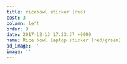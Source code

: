 ```yaml
---
title: ricebowl sticker (red)
cost: 3
column: left
order: 9
date: 2017-12-13 17:23:37 +0000
name: Rice bowl laptop sticker (red/green)
ad_image: ''
image: ''
---
```

